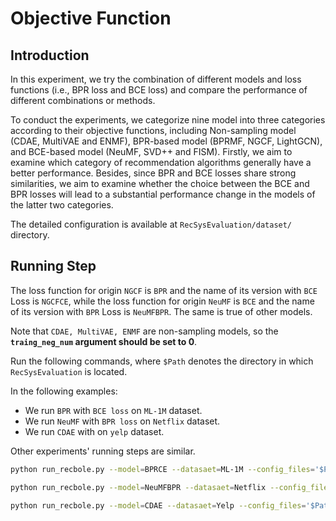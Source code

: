 # Objective Function

## Introduction

In this experiment,  we try the combination of different models and loss functions (i.e., BPR loss and BCE loss) and compare the performance of different combinations or methods.

To conduct the experiments, we categorize nine model into three categories according to their objective functions, including Non-sampling model (CDAE, MultiVAE and ENMF), BPR-based model (BPRMF, NGCF, LightGCN), and BCE-based model (NeuMF, SVD++ and FISM). Firstly, we aim to examine which category of recommendation algorithms generally have a better performance. Besides, since BPR and BCE losses share strong similarities, we aim to examine whether the choice between the BCE and BPR losses will lead to a substantial performance change in the models of the latter two categories.

The detailed configuration is available at `RecSysEvaluation/dataset/` directory. 

## Running Step

The loss function for origin `NGCF` is `BPR` and the name of its version with `BCE` Loss is `NGCFCE`, while the loss function for origin `NeuMF` is `BCE` and the name of its version with `BPR` Loss is `NeuMFBPR`. The same is true of other models.

Note that `CDAE, MultiVAE, ENMF` are non-sampling models, so the **`traing_neg_num` argument should be set to 0**.

Run the following commands, where `$Path` denotes the directory in which `RecSysEvaluation` is located.

In the following examples: 

- We run `BPR` with `BCE loss` on `ML-1M` dataset.
- We run `NeuMF` with `BPR loss` on `Netflix` dataset.
- We run `CDAE` with on `yelp` dataset.

Other experiments' running steps are similar.

```bash
python run_recbole.py --model=BPRCE --datasaet=ML-1M --config_files='$Path/RecSysEvaluation/dataset/ML-1M.yaml RecSysEvaluation/experiment/objective_function/hyper_parameters/ML-1M/BPRCE.yaml'

python run_recbole.py --model=NeuMFBPR --datasaet=Netflix --config_files='$Path/RecSysEvaluation/dataset/Netflix.yaml RecSysEvaluation/experiment/objective_function/hyper_parameters/Netflix/NeuMFBPR.yaml' 

python run_recbole.py --model=CDAE --datasaet=Yelp --config_files='$Path/RecSysEvaluation/dataset/Yelp.yaml RecSysEvaluation/experiment/objective_function/hyper_parameters/Yelp/CDAE.yaml' --training_neg_num=0
```









   

   